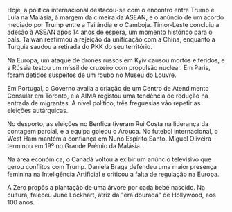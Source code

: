 Hoje, a política internacional destacou-se com o encontro entre Trump e Lula na Malásia, à margem da cimeira da ASEAN, e o anúncio de um acordo mediado por Trump entre a Tailândia e o Camboja. Timor-Leste concluiu a adesão à ASEAN após 14 anos de espera, um momento histórico para o país. Taiwan reafirmou a rejeição da unificação com a China, enquanto a Turquia saudou a retirada do PKK do seu território.

Na Europa, um ataque de drones russos em Kyiv causou mortos e feridos, e a Rússia testou um míssil de cruzeiro com propulsão nuclear. Em Paris, foram detidos suspeitos de um roubo no Museu do Louvre.

Em Portugal, o Governo avalia a criação de um Centro de Atendimento Consular em Toronto, e a AIMA registou uma tendência de redução na entrada de migrantes. A nível político, três freguesias vão repetir as eleições autárquicas.

No desporto, as eleições no Benfica tiveram Rui Costa na liderança da contagem parcial, e a equipa goleou o Arouca. No futebol internacional, o West Ham mantém a confiança em Nuno Espírito Santo. Miguel Oliveira terminou em 19º no Grande Prémio da Malásia.

Na área económica, o Canadá voltou a exibir um anúncio televisivo que gerou conflitos com Trump. Daniela Braga defendeu uma maior presença feminina na Inteligência Artificial e criticou a falta de regulação na Europa.

A Zero propôs a plantação de uma árvore por cada bebé nascido. Na cultura, faleceu June Lockhart, atriz da "era dourada" de Hollywood, aos 100 anos.